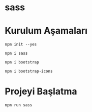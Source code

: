 # sass

# Kurulum Aşamaları

```npm init --yes```

```npm i sass```

```npm i bootstrap```

```npm i bootstrap-icons```

# Projeyi Başlatma

```npm run sass```